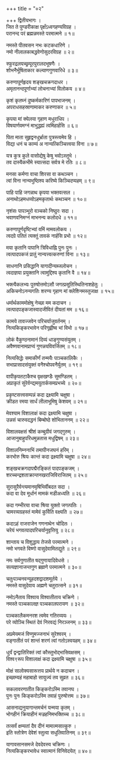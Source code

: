 +++
title = "०२"

+++
द्वितीयभागः ।  
जित ते पुण्डरीकाक्ष पृर्क्षंऽध्वगहण्यविग्रह ।  
परानन्द परं ब्रह्मन्नमस्ते परमात्मने ॥ १॥  
  
नमस्ते पीतवसन नभः कटकधारिणे ।  
नमो नीलालकाबद्धवेणोसुदरविग्रह ॥ २॥  
  
स्फुरद्रलयच्छ्रयूरपुरालदभूषणैः ।  
शोभनैर्भूषिताकार कल्याणगुणवारिधे ॥ ३॥  
  
करुणापूर्णहृदय शङ्खचक्रगदाधर ।  
अमृतानन्दपूर्णाभ्यां लोचनाभ्यां विलोकय ॥ ४॥  
  
कृशं कृतघ्नं दुष्कर्मकारिणं पापभाजनम् ।  
अपराधसहस्राणामाकर करुणाकर ॥ ५॥  
  
कृपया मां क्येलया गृहाण मधुराधिप ।  
विषयार्णवमग्नं माभुद्धह्यं त्वमिहार्हसि ॥ ६॥  
  
पिता माता सुहृद्वनधुर्भ्राता पुत्रस्त्वमेव हि ।  
विद्या धनं च काम्यं अ नान्यत्किञ्चित्त्वया विना ॥ ७॥  
  
यत्र कुत्र कुले वासोद्येषु केषु भवोऽस्तुभे ।  
तव दास्यैकभीमे स्यात्सदा सर्वत्र मे रतिः ॥ ८॥  
  
मनसा कर्मणा वाचा शिरसा वा कथञ्चन ।  
त्वां विना नान्यभुष्ठिश्य करिष्ये किञ्चिदप्यहम् ॥ ९॥  
  
पाहि पाहि जगन्नाथ कृपया भक्तवत्सल ।  
अनाथोऽहमधव्योऽहमकृतार्थः कथञ्चन ॥ १०॥  
  
नृशंसः पापञ्भूरो वञ्चको निष्ठुरः सदा ।  
भवाणवनिमग्नं माभनन्य कलोदधे ॥ ११॥  
  
करुणापूर्णदृष्टिभ्यां वमिं मामवलोकय ।  
त्वदग्रे पतितं त्यक्तुं तावकं नार्हसि प्रभो ॥ १२॥  
  
मया कृतानि पापानि त्रिविधाह्नि पुनः पुनः ।  
त्वत्पादपकजं प्रातुं नान्यत्त्वत्करुणां विना ॥ १३॥  
  
साधनानि प्रसिद्धानि यागादीन्यब्जलोचन ।  
त्वदाज्ञया प्रयुक्तानि त्वामुद्दिश्य कृतानि वै ॥ १४॥  
  
भक्त्यैकलभ्यः पुरुषोत्तमोऽसौ जगत्प्रसूतिस्थितिनाशहेतुः ।  
अकिचनोऽनन्यगतिः शरण्य गृहाण मां क्लेशिनमस्तुजाक्ष ॥ १५॥  
  
धर्मार्थकाममोक्षेषु नेच्छा मम कदाचन ।  
त्वत्पादपङ्कजास्वादजीवितं दीयतां मम ॥ १६॥  
  
कामये तावज्जवेन परिचर्याजुवर्तनम् ।  
नित्यकिङ्करभावेन परिगृह्णीष्व भां विभो ॥ १७॥  
  
लोकं वैकुण्ठनामानं दिव्यं धाङ्गुण्यसंयुतम् ।  
अवैष्णवानामप्राप्यं गुणन्नयविवर्जितम् ॥ १८॥  
  
नित्यसिद्धेः समाकीर्णं तन्मयैः पाञ्चकालिकैः ।  
सभाप्रासादसंयुक्तं वनैश्चोपवनैर्युतम् ॥ १९॥  
  
वापीकृपतटाकैश्च वृक्षखण्डैः सुमण्डितम् ।  
अप्राकृतं सुंरेर्वन्द्यमयुतार्कसमप्रभच्ये ॥ २०॥  
  
प्रकृष्टसत्त्वसम्पन्नं कदा द्रक्ष्यामि चक्षुषा ।  
क्रीडत रमया सार्धं लीलाभूमिषु केशवम् ॥ २१॥  
  
मेवश्याम विशालाक्षं कदा द्रक्ष्यामि चक्षुषा ।  
उन्नसं चारुवदद्धनं बिम्बोष्ठे शोभिताननम् ॥ २२॥  
  
विशालवक्षसं श्रीशं कम्बुग्रीवं जगद्गुरुम् ।  
आजानुबाहुपरिधमुन्नतास मधुद्विषम् ॥ २३॥  
  
विशालनिम्ननाभिं तमापीनजघनं हरिम् ।  
करभोरु श्रियः कान्तं कदा द्रक्ष्यामि चक्षुषा ॥ २४॥  
  
शङ्खचक्रगदापद्मैरङ्कितं पादपङ्कजम् ।  
शरच्चन्द्रशताक्रान्तनखराजिविराजितम् ॥ २५॥  
  
सुरासुरैर्वन्त्यमानमृषिभिर्वीबदत सदा ।  
कदा वा देव मूर्धानं मामकं मडीअध्यति ॥ २६॥  
  
कदा गम्भीरया वाचा श्रिया युक्तो जगत्पतिः ।  
चामरव्यग्रहस्तं मामेवं कुर्विति वक्ष्यति ॥ २७॥  
  
कदाऽहं राजराजेन गणनाथेन चोदितः ।  
चरेयं भगवत्पादपरिचर्यानुवृत्तियु ॥ २८॥  
  
शान्ताय च विशुद्धाय तेजसे परमात्मने ।  
नमो भगवते विष्णो वासुदेवामितद्युते ॥ २९॥  
  
नमः सर्वगुणातीत षद्गुणायादिवेधसे ।  
सत्यज्ञानाजन्तगुण ब्रह्मणे परमात्मने ॥ ३०॥  
  
चतुःपञ्चनवन्यूहदशद्वादशमूर्तये ।  
नमस्ते वासुदेवाय अह्मणे चतुरात्सने ॥ ३१॥  
  
नमोऽनैताय विश्वाय विश्वातीताय चक्रिणे ।  
नमस्ते पञ्चकालज्ञ पञ्चकालपरायण ॥ ३२॥  
  
पञ्चकालैकमनरश त्वमेव गतिरव्ययः ।  
परे व्योञ्चि स्थितं देवं निरवद्यं निरञ्जनम् ॥ ३३॥  
  
अप्रमेयमजं विप्णुमज्जनाभं सुरेश्वरम् ।  
वङ्गातीतं परं शान्तं शरणं त्वां गतोऽस्वयहम् ॥ ३४॥  
  
धुर्यं द्वन्द्वातिरिक्तं त्वां कौस्तुभोद्भासिवक्षसम् ।  
विश्व९रूप विशालाक्षं कदा द्रक्ष्यामि चक्षुषा ॥ ३५॥  
  
मोक्षं सालोक्यसारूत्तय प्रार्थये न कदाचन ।  
इच्छाम्यहं महाबाहो सायुज्यं तव सुव्रत ॥ ३६॥  
  
सकलावरणातीत किङ्करोऽस्मि तवानघ ।  
पुनः पुनः किङ्करोऽस्मि तवाहं पुरुषोत्तम ॥ ३७॥  
  
आसनाद्यनुयागान्तमर्चनं यन्मया कृतम् ।  
भोगहीनं क्रियाहीनं मज्रहनिमभक्तिच्च ॥ ३८॥  
  
तत्सर्वं क्षम्यतां दैव दीनं मामात्मसात्कुरु ।  
इति स्तोत्रेण देवेशं स्तुत्वा सधुलिवातिनम् ॥ ३९॥  
  
यागावसानसमजे देवदेवस्य चक्रिणः ।  
नित्यकिङ्करभावेध स्वात्मानं विनिवेदयेत् ॥ ४०॥  
  
  
  